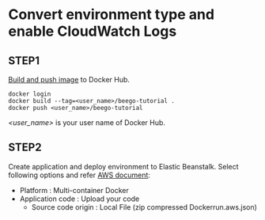 # Convert environment type and enable CloudWatch Logs

## STEP1
[Build and push image](https://qiita.com/moru3/items/32931813db81d891effb) to Docker Hub.

```
docker login
docker build --tag=<user_name>/beego-tutorial .
docker push <user_name>/beego-tutorial
```

*<user_name>* is your user name of Docker Hub.

## STEP2
Create application and deploy environment to Elastic Beanstalk.
Select following options and refer [AWS document](https://docs.aws.amazon.com/elasticbeanstalk/latest/dg/create_deploy_docker_ecstutorial.html#create_deploy_docker_ecstutorial_deploy):

- Platform : Multi-container Docker
- Application code : Upload your code
  - Source code origin : Local File (zip compressed Dockerrun.aws.json)
